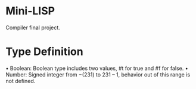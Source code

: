 # Mini-LISP
Compiler final project.

# Type Definition
• Boolean: Boolean type includes two values, #t for true and #f for false.
• Number: Signed integer from −(231) to 231 – 1, behavior out of this range is not
defined.
